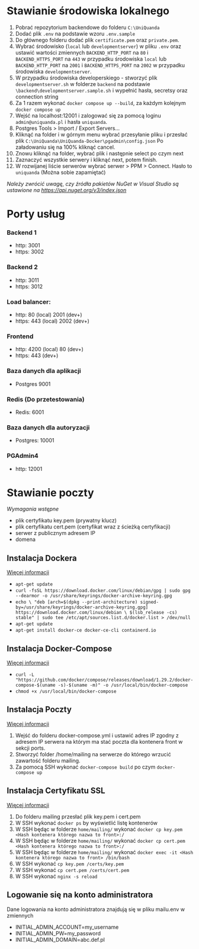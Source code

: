 # Stawianie środowiska lokalnego

1. Pobrać repozytorium backendowe do folderu `C:\UniQuanda`
2. Dodać plik `.env` na podstawie wzoru `.env.sample`
3. Do głównego folderu dodać plik `certificate.pem` oraz `private.pem`.
4. Wybrać środowisko (`local` lub `developmentserver`) w pliku `.env` oraz ustawić wartości zmiennych `BACKEND_HTTP_PORT` na `80` i `BACKEND_HTTPS_PORT` na `443` w przypadku środowiska `local` lub `BACKEND_HTTP_PORT` na `2001` i `BACKEND_HTTPS_PORT` na `2002` w przypadku środowiska `developmentserver`.
5. W przypadku środowiska developerskiego - stworzyć plik `developmentserver.sh` w folderze `backend` na podstawie `\backend\developmentserver.sample.sh` i wypełnić hasła, secretsy oraz connection string
6. Za 1 razem wykonać `docker compose up --build`, za każdym kolejnym `docker compose up`
7. Wejść na localhost:12001 i zalogować się za pomocą loginu `admin@uniquanda.pl` i hasła `uniquanda`.
8. Postgres Tools > Import / Export Servers... 
9. Kliknąć na folder i w górnym menu wybrać przesyłanie pliku i przesłać plik `C:\UniQuanda\UniQuanda-Docker\pgadmin\config.json` Po załadowaniu się na 100% kliknąć cancel.
10. Znowu kliknąć na folder, wybrać plik i następnie select po czym next
11. Zaznaczyć wszystkie serwery i kliknąć next, potem finish.
12. W rozwijanej liście serwerów wybrać serwer > PPM > Connect. Hasło to `uniquanda` (Można sobie zapamiętać)

_Należy zwrócić uwagę, czy źródła pakietów NuGet w Visual Studio są ustawione na https://api.nuget.org/v3/index.json_

# Porty usług
### Backend 1 
* http: 3001 
* https: 3002
### Backend 2
* http: 3011 
* https: 3012
### Load balancer: 
* http: 80 (local) 2001 (dev+)
* https: 443 (local) 2002 (dev+)
### Frontend
* http: 4200 (local) 80 (dev+)
* https: 443 (dev+)
### Baza danych dla aplikacji
* Postgres 9001
### Redis (Do przetestowania)
* Redis: 6001
### Baza danych dla autoryzacji
* Postgres: 10001
### PGAdmin4
* http: 12001

# Stawianie poczty

_Wymagania wstępne_
* plik certyfikatu key.pem (prywatny klucz)
* plik certyfikatu cert.pem (certyfikat wraz z ścieżką certyfikacji)
* serwer z publicznym adresem IP
* domena

## Instalacja Dockera
[Więcej informacji](https://docs.docker.com/engine/install/debian/)
* ```apt-get update ```
* ```curl -fsSL https://download.docker.com/linux/debian/gpg | sudo gpg --dearmor -o /usr/share/keyrings/docker-archive-keyring.gpg ```
* ``
 echo \
  "deb [arch=$(dpkg --print-architecture) signed-by=/usr/share/keyrings/docker-archive-keyring.gpg] https://download.docker.com/linux/debian \
  $(lsb_release -cs) stable" | sudo tee /etc/apt/sources.list.d/docker.list > /dev/null ``
* ```apt-get update```
* ```apt-get install docker-ce docker-ce-cli containerd.io```

## Instalacja Docker-Compose
[Więcej informacji](https://docs.docker.com/compose/install/)
* ```curl -L "https://github.com/docker/compose/releases/download/1.29.2/docker-compose-$(uname -s)-$(uname -m)" -o /usr/local/bin/docker-compose```
* ```chmod +x /usr/local/bin/docker-compose```
## Instalacja Poczty
[Więcej informacji](https://mailu.io/1.9/)
1. Wejść do folderu docker-compose.yml i ustawić adres IP zgodny z adresem IP serwera na którym ma stać poczta dla kontenera front w sekcji ports.
2. Stworzyć folder /home/mailing na serwerze do którego wrzucić zawartość folderu mailing.
3. Za pomocą SSH wykonać ``` docker-compose build ``` po czym ``` docker-compose up ```

## Instalacja Certyfikatu SSL
[Więcej informacji](https://mailu.io/master/maintain.html#external-certs)
1. Do folderu mailing przesłać plik key.pem i cert.pem
2. W SSH wykonać ``` docker ps ``` by wyświetlić listę kontenerów
3. W SSH będąc w folderze `home/mailing/` wykonać ``` docker cp key.pem <Hash kontenera którego nazwa to front>:/ ```
4. W SSH będąc w folderze `home/mailing/` wykonać ``` docker cp cert.pem <Hash kontenera którego nazwa to front>:/ ```
5. W SSH będąc w folderze `home/mailing/` wykonać ``` docker exec -it <Hash kontenera którego nazwa to front> /bin/bash  ```
6. W SSH wykonać ``` cp key.pem /certs/key.pem ```
7. W SSH wykonać ``` cp cert.pem /certs/cert.pem ```
8. W SSH wykonać ``` nginx -s reload ```

## Logowanie się na konto administratora
Dane logowania na konto administratora znajdują się w pliku mailu.env w zmiennych
* INITIAL_ADMIN_ACCOUNT=my_username
* INITIAL_ADMIN_PW=my_password
* INITIAL_ADMIN_DOMAIN=abc.def.pl
